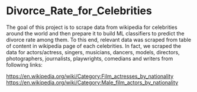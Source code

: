 # Divorce_Rate_for_Celebrities

The goal of this project is to scrape data from wikipedia for celebrities around the world and then prepare it to build ML classifiers to predict the divorce rate among them. To this end, relevant data was scraped from table of content in wikipedia page of each celebrities. In fact, we scraped the data for actors/actress, singers, musicians, dancers, models, directors, photographers, journalists, playwrights, comedians and writers from following links:

https://en.wikipedia.org/wiki/Category:Film_actresses_by_nationality
https://en.wikipedia.org/wiki/Category:Male_film_actors_by_nationality
